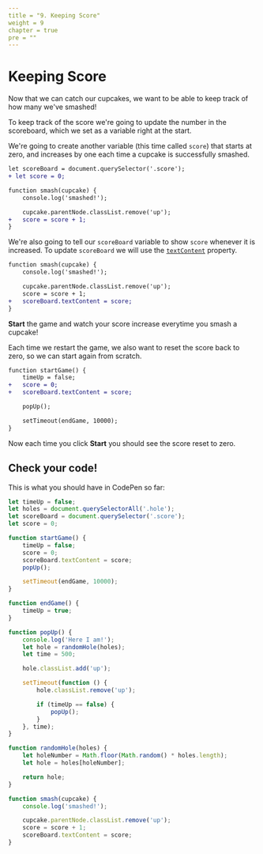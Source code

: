 ```yaml
---
title = "9. Keeping Score"
weight = 9
chapter = true
pre = ""
---
```


# Keeping Score

Now that we can catch our cupcakes, we want to be able to keep track of how many we've smashed!

To keep track of the score we're going to update the number in the scoreboard, which we set as a variable right at the start.

We're going to create another variable (this time called `score`) that starts at zero, and increases by one each time a cupcake is successfully smashed.

```diff
let scoreBoard = document.querySelector('.score');
+ let score = 0;

function smash(cupcake) {
	console.log('smashed!');

	cupcake.parentNode.classList.remove('up');
+	score = score + 1;
}
```

We're also going to tell our `scoreBoard` variable to show `score` whenever it is increased. To update `scoreBoard` we will use the [`textContent`](https://developer.mozilla.org/en-US/docs/Web/API/Node/textContent) property.

```diff
function smash(cupcake) {
	console.log('smashed!');

	cupcake.parentNode.classList.remove('up');
	score = score + 1;
+	scoreBoard.textContent = score;
}
```

**Start** the game and watch your score increase everytime you smash a cupcake!

Each time we restart the game, we also want to reset the score back to zero, so we can start again from scratch.

```diff
function startGame() {
	timeUp = false;
+   score = 0;
+   scoreBoard.textContent = score;

	popUp();

	setTimeout(endGame, 10000);
}
```

Now each time you click **Start** you should see the score reset to zero.

## Check your code!

This is what you should have in CodePen so far:

```js
let timeUp = false;
let holes = document.querySelectorAll('.hole');
let scoreBoard = document.querySelector('.score');
let score = 0;

function startGame() {
    timeUp = false;
    score = 0;
    scoreBoard.textContent = score;
    popUp();

    setTimeout(endGame, 10000);
}

function endGame() {
    timeUp = true;
}

function popUp() {
    console.log('Here I am!');
    let hole = randomHole(holes);
    let time = 500;

    hole.classList.add('up');

    setTimeout(function () {
        hole.classList.remove('up');

        if (timeUp == false) {
            popUp();
        }
    }, time);
}

function randomHole(holes) {
    let holeNumber = Math.floor(Math.random() * holes.length);
    let hole = holes[holeNumber];

    return hole;
}

function smash(cupcake) {
    console.log('smashed!');

    cupcake.parentNode.classList.remove('up');
    score = score + 1;
    scoreBoard.textContent = score;
}
```
